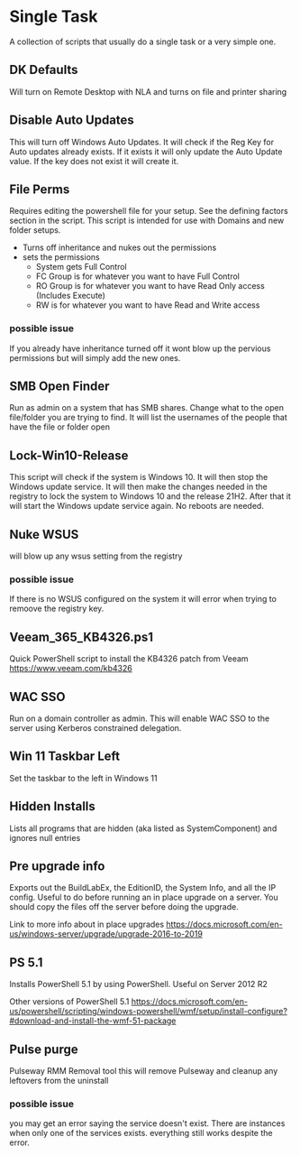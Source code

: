 # Single Task
A collection of scripts that usually do a single task or a very simple one.

## DK Defaults
Will turn on Remote Desktop with NLA and turns on file and printer sharing

## Disable Auto Updates
This will turn off Windows Auto Updates. It will check if the Reg Key for Auto updates already exists. If it exists it will only update the Auto Update value. If the key does not exist it will create it.

## File Perms
Requires editing the powershell file for your setup. See the defining factors section in the script. This script is intended for use with Domains and new folder setups.

* Turns off inheritance and nukes out the permissions
* sets the permissions
  * System gets Full Control
  * FC Group is for whatever you want to have Full Control
  * RO Group is for whatever you want to have Read Only access (Includes Execute)
  * RW is for whatever you want to have Read and Write access 

### possible issue
If you already have inheritance turned off it wont blow up the pervious permissions but will simply add the new ones.

## SMB Open Finder
Run as admin on a system that has SMB shares. Change what to the open file/folder you are trying to find. It will list the usernames of the people that have the file or folder open

## Lock-Win10-Release

This script will check if the system is Windows 10. It will then stop the Windows update service. It will then make the changes needed in the registry to lock the system to Windows 10 and the release 21H2. After that it will start the Windows update service again. No reboots are needed.


## Nuke WSUS
will blow up any wsus setting from the registry

### possible issue
If there is no WSUS configured on the system it will error when trying to remoove the registry key.

## Veeam_365_KB4326.ps1
Quick PowerShell script to install the KB4326 patch from Veeam https://www.veeam.com/kb4326

## WAC SSO
Run on a domain controller as admin. This will enable WAC SSO to the server using Kerberos constrained delegation.

## Win 11 Taskbar Left
Set the taskbar to the left in Windows 11

## Hidden Installs
Lists all programs that are hidden (aka listed as SystemComponent) and ignores null entries

## Pre upgrade info
Exports out the BuildLabEx, the EditionID, the System Info, and all the IP config. Useful to do before running an in place upgrade on a server. You should copy the files off the server before doing the upgrade.

Link to more info about in place upgrades https://docs.microsoft.com/en-us/windows-server/upgrade/upgrade-2016-to-2019

## PS 5.1
Installs PowerShell 5.1 by using PowerShell. Useful on Server 2012 R2

Other versions of PowerShell 5.1 https://docs.microsoft.com/en-us/powershell/scripting/windows-powershell/wmf/setup/install-configure?#download-and-install-the-wmf-51-package

## Pulse purge
Pulseway RMM Removal tool this will remove Pulseway and cleanup any leftovers from the uninstall

### possible issue
you may get an error saying the service doesn't exist. There are instances when only one of the services exists. everything still works despite the error.
